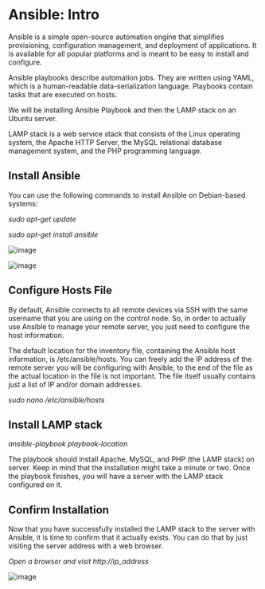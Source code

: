 
# Ansible: Intro

Ansible is a simple open-source automation engine that simplifies provisioning, configuration management, and deployment of applications. It is available for all popular platforms and is meant to be easy to install and configure.

Ansible playbooks describe automation jobs. They are written using YAML, which is a human-readable data-serialization language. Playbooks contain tasks that are executed on hosts.

We will be installing Ansible Playbook and then the LAMP stack on an Ubuntu server.

LAMP stack is a web service stack that consists of the Linux operating system, the Apache HTTP Server, the MySQL relational database management system, and the PHP programming language.

## Install Ansible

You can use the following commands to install Ansible on Debian-based systems:

_sudo apt-get update_

_sudo apt-get install ansible_


![image](https://user-images.githubusercontent.com/58585532/156116224-7a947957-376a-4dfc-addc-c6540016e015.png)

![image](https://user-images.githubusercontent.com/58585532/156116336-f0bcc94b-9667-4597-a93d-33204a134c95.png)

## Configure Hosts File

By default, Ansible connects to all remote devices via SSH with the same username that you are using on the control node.
So, in order to actually use Ansible to manage your remote server, you just need to configure the host information.

The default location for the inventory file, containing the Ansible host information, is /etc/ansible/hosts. You can freely add the IP address of the remote server you will be configuring with Ansible, to the end of the file as the actual location in the file is not important. The file itself usually contains just a list of IP and/or domain addresses.

_sudo nano /etc/ansible/hosts_

## Install LAMP stack

_ansible-playbook playbook-location_

The playbook should install Apache, MySQL, and PHP (the LAMP stack) on server. Keep in mind that the installation might take a minute or two. Once the playbook finishes, you will have a server with the LAMP stack configured on it.

## Confirm Installation

Now that you have successfully installed the LAMP stack to the server with Ansible, it is time to confirm that it actually exists. You can do that by just visiting the server address with a web browser.

_Open a browser and visit http://ip_address_

![image](https://user-images.githubusercontent.com/58585532/156119594-0d157db8-fb9b-4a9c-b6df-47ee5f5751d0.png)

  
  






